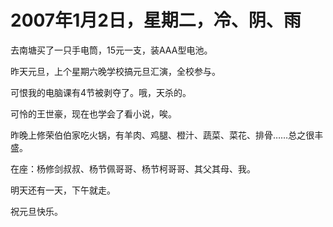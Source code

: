 # 2007年1月2日，星期二，冷、阴、雨

去南塘买了一只手电筒，15元一支，装AAA型电池。

昨天元旦，上个星期六晚学校搞元旦汇演，全校参与。

可恨我的电脑课有4节被剥夺了。哦，天杀的。

可怜的王世豪，现在也学会了看小说，唉。

昨晚上修荣伯伯家吃火锅，有羊肉、鸡腿、橙汁、蔬菜、菜花、排骨……总之很丰盛。

在座：杨修剑叔叔、杨节佩哥哥、杨节柯哥哥、其父其母、我。

明天还有一天，下午就走。

祝元旦快乐。
